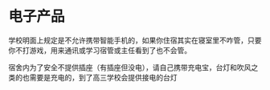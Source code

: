 # 电子产品

学校明面上规定是不允许携带智能手机的，如果你住宿其实在寝室里不咋管，只要你不打游戏，用来通讯或学习宿管或主任看到了也不会管。

宿舍内为了安全不提供插座（有插座但没电），请自己携带充电宝，台灯和吹风之类的也需要是充电的，到了高三学校会提供接电的台灯
